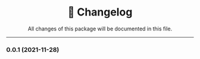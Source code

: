 <div align="center"><h1>📝 Changelog</h1><p>All changes of this package will be documented in this file.</p></div>

---

### 0.0.1 (2021-11-28)
